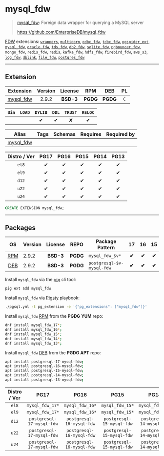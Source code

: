 # mysql_fdw


> [mysql_fdw](https://github.com/EnterpriseDB/mysql_fdw): Foreign data wrapper for querying a MySQL server
>
> https://github.com/EnterpriseDB/mysql_fdw





[FDW](/fdw) extensions: [`wrappers`](/wrappers), [`multicorn`](/multicorn), [`odbc_fdw`](/odbc_fdw), [`jdbc_fdw`](/jdbc_fdw), [`pgspider_ext`](/pgspider_ext), [`mysql_fdw`](/mysql_fdw), [`oracle_fdw`](/oracle_fdw), [`tds_fdw`](/tds_fdw), [`db2_fdw`](/db2_fdw), [`sqlite_fdw`](/sqlite_fdw), [`pgbouncer_fdw`](/pgbouncer_fdw), [`mongo_fdw`](/mongo_fdw), [`redis_fdw`](/redis_fdw), [`redis`](/redis), [`kafka_fdw`](/kafka_fdw), [`hdfs_fdw`](/hdfs_fdw), [`firebird_fdw`](/firebird_fdw), [`aws_s3`](/aws_s3), [`log_fdw`](/log_fdw), [`dblink`](/dblink), [`file_fdw`](/file_fdw), [`postgres_fdw`](/postgres_fdw)


-------
## Extension


| Extension | Version | License | RPM | DEB | PL |
|-----------|:-------:|:-------:|:---:|:---:|:--:|
| [mysql_fdw](https://github.com/EnterpriseDB/mysql_fdw) | 2.9.2 | **<span class="tcblue">BSD-3</span>** | **<span class="tccyan">PGDG</span>** | **<span class="tccyan">PGDG</span>** | `C` |



| `Bin` | `LOAD` | `DYLIB` | `DDL` | `TRUST` | `RELOC` |
|:-----:|:------:|:-------:|:-----:|:-------:|:-------:|
|  |  | <span class="tcblue">✔</span> | <span class="tcblue">✔</span> | <span class="tcwarn">✘</span> | <span class="tcblue">✔</span> |



| Alias | Tags | Schemas | Requires | Required by |
|-------|------|---------|----------|-------------|
| [mysql_fdw](/mysql_fdw) |  |  |  |  |



| Distro / Ver | PG17 | PG16 | PG15 | PG14 | PG13 |
|:------------:|:----:|:----:|:----:|:----:|:----:|
| `el8` | <span class="tcblue">✔</span> | <span class="tcblue">✔</span> | <span class="tcblue">✔</span> | <span class="tcblue">✔</span> | <span class="tcblue">✔</span> |
| `el9` | <span class="tcblue">✔</span> | <span class="tcblue">✔</span> | <span class="tcblue">✔</span> | <span class="tcblue">✔</span> | <span class="tcblue">✔</span> |
| `d12` | <span class="tcblue">✔</span> | <span class="tcblue">✔</span> | <span class="tcblue">✔</span> | <span class="tcblue">✔</span> | <span class="tcblue">✔</span> |
| `u22` | <span class="tcblue">✔</span> | <span class="tcblue">✔</span> | <span class="tcblue">✔</span> | <span class="tcblue">✔</span> | <span class="tcblue">✔</span> |
| `u24` | <span class="tcblue">✔</span> | <span class="tcblue">✔</span> | <span class="tcblue">✔</span> | <span class="tcblue">✔</span> | <span class="tcblue">✔</span> |





```sql
CREATE EXTENSION mysql_fdw;
```

-----------


## Packages


| OS | Version | License | REPO | Package Pattern | 17 | 16 | 15 | 14 | 13 | Dependency |
|:--:|---------|:-------:|:----:|-----------------|:--:|:--:|:--:|:--:|:--:|------------|
| [RPM](/rpm) | 2.9.2 | **<span class="tcblue">BSD-3</span>** | **<span class="tccyan">PGDG</span>** | `mysql_fdw_$v*` | **<span class="tccyan">✔</span>** | **<span class="tccyan">✔</span>** | **<span class="tccyan">✔</span>** | **<span class="tccyan">✔</span>** | **<span class="tccyan">✔</span>** |  |
| [DEB](/deb) | 2.9.2 | **<span class="tcblue">BSD-3</span>** | **<span class="tccyan">PGDG</span>** | `postgresql-$v-mysql-fdw` | **<span class="tccyan">✔</span>** | **<span class="tccyan">✔</span>** | **<span class="tccyan">✔</span>** | **<span class="tccyan">✔</span>** | **<span class="tccyan">✔</span>** |  |



Install `mysql_fdw` via the [`pig`](https://github.com/pgsty/pig) cli tool:

```bash
pig ext add mysql_fdw
```


Install `mysql_fdw` via [Pigsty](https://pigsty.io/docs/pgext/usage/install/) playbook:

```bash
./pgsql.yml -t pg_extension -e '{"pg_extensions": ["mysql_fdw"]}'
```


Install `mysql_fdw` [RPM](/rpm) from the **<span class="tccyan">PGDG</span>** **YUM** repo:

```bash
dnf install mysql_fdw_17*;
dnf install mysql_fdw_16*;
dnf install mysql_fdw_15*;
dnf install mysql_fdw_14*;
dnf install mysql_fdw_13*;
```


Install `mysql_fdw` [DEB](/deb) from the **<span class="tccyan">PGDG</span>** **APT** repo:

```bash
apt install postgresql-17-mysql-fdw;
apt install postgresql-16-mysql-fdw;
apt install postgresql-15-mysql-fdw;
apt install postgresql-14-mysql-fdw;
apt install postgresql-13-mysql-fdw;
```




| Distro / Ver | PG17 | PG16 | PG15 | PG14 | PG13 |
|:------------:|:----:|:----:|:----:|:----:|:----:|
| `el8` | `mysql_fdw_17*` | `mysql_fdw_16*` | `mysql_fdw_15*` | `mysql_fdw_14*` | `mysql_fdw_13*` |
| `el9` | `mysql_fdw_17*` | `mysql_fdw_16*` | `mysql_fdw_15*` | `mysql_fdw_14*` | `mysql_fdw_13*` |
| `d12` | `postgresql-17-mysql-fdw` | `postgresql-16-mysql-fdw` | `postgresql-15-mysql-fdw` | `postgresql-14-mysql-fdw` | `postgresql-13-mysql-fdw` |
| `u22` | `postgresql-17-mysql-fdw` | `postgresql-16-mysql-fdw` | `postgresql-15-mysql-fdw` | `postgresql-14-mysql-fdw` | `postgresql-13-mysql-fdw` |
| `u24` | `postgresql-17-mysql-fdw` | `postgresql-16-mysql-fdw` | `postgresql-15-mysql-fdw` | `postgresql-14-mysql-fdw` | `postgresql-13-mysql-fdw` |





